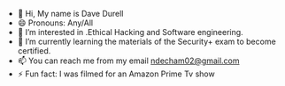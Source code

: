 - 👋 Hi, My name is Dave Durell
- 😄 Pronouns: Any/All
- 👀 I’m interested in .Ethical Hacking and Software engineering. 
- 🌱 I’m currently learning the materials of the Security+ exam to become certified.
- 📫 You can reach me from my email ndecham02@gmail.com
- ⚡ Fun fact: I was filmed for an Amazon Prime Tv show

<!---
Durell-gotpwned/Durell-gotpwned is a ✨ special ✨ repository because its `README.md` (this file) appears on your GitHub profile.
You can click the Preview link to take a look at your changes.
--->
